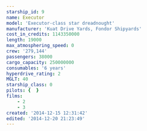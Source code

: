 ```yaml
---
starship_id: 9
name: Executor
model: 'Executor-class star dreadnought'
manufacturer: 'Kuat Drive Yards, Fondor Shipyards'
cost_in_credits: 1143350000
length: 19000
max_atmosphering_speed: 0
crew: '279,144'
passengers: 38000
cargo_capacity: 250000000
consumables: '6 years'
hyperdrive_rating: 2
MGLT: 40
starship_class: 0
pilots: {  }
films:
    - 2
    - 3
created: '2014-12-15 12:31:42'
edited: '2014-12-20 21:23:49'
---
```


